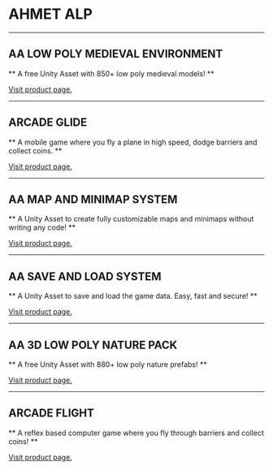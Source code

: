 # AHMET ALP

________________________________________________________________________________

## AA LOW POLY MEDIEVAL ENVIRONMENT
** A free Unity Asset with 850+ low poly medieval models! **

[Visit product page.](https://assetstore.unity.com/packages/3d/environments/aa-low-poly-medieval-environment-249533)

________________________________________________________________________________

## ARCADE GLIDE
** A mobile game where you fly a plane in high speed, dodge barriers and collect coins. **

[Visit product page.](https://play.google.com/store/apps/details?id=com.ahmetalp.arcadeglide)

________________________________________________________________________________

## AA MAP AND MINIMAP SYSTEM
** A Unity Asset to create fully customizable maps and minimaps without writing any code! **

[Visit product page.](https://u3d.as/2V0U)

________________________________________________________________________________

## AA SAVE AND LOAD SYSTEM
** A Unity Asset to save and load the game data. Easy, fast and secure! **

[Visit product page.](https://assetstore.unity.com/packages/tools/utilities/aa-save-and-load-system-229147)

________________________________________________________________________________

## AA 3D LOW POLY NATURE PACK
** A free Unity Asset with 880+ low poly nature prefabs! **

[Visit product page.](https://assetstore.unity.com/packages/3d/environments/aa-3d-low-poly-nature-pack-227820)

________________________________________________________________________________

## ARCADE FLIGHT
** A reflex based computer game where you fly through barriers and collect coins! **

[Visit product page.](https://store.steampowered.com/app/2003030/Arcade_Flight/)
